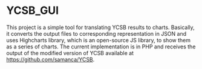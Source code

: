 YCSB_GUI
========

This project is a simple tool for translating YCSB results to charts. Basically, it converts the output files to corresponding representation in JSON and uses Highcharts library, which is an open-source JS library, to show them as a series of charts. The current implementation is in PHP and receives the output of the modified version of YCSB available at https://github.com/samanca/YCSB.
